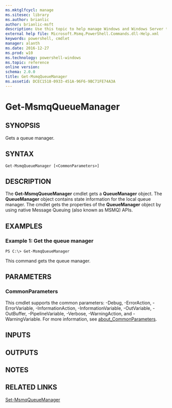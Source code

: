 ```yaml
---
ms.mktglfcycl: manage
ms.sitesec: library
ms.author: brianlic
author: brianlic-msft
description: Use this topic to help manage Windows and Windows Server technologies with Windows PowerShell.
external help file: Microsoft.Msmq.PowerShell.Commands.dll-Help.xml
keywords: powershell, cmdlet
manager: alanth
ms.date: 2016-12-27
ms.prod: w10
ms.technology: powershell-windows
ms.topic: reference
online version: 
schema: 2.0.0
title: Get-MsmqQueueManager
ms.assetid: DCEC1518-0933-451A-96F6-9BC71FE74A3A
---
```


# Get-MsmqQueueManager

## SYNOPSIS
Gets a queue manager.

## SYNTAX

```
Get-MsmqQueueManager [<CommonParameters>]
```

## DESCRIPTION
The **Get-MsmqQueueManager** cmdlet gets a **QueueManager** object.
The **QueueManager** object contains state information for the local queue manager.
The cmdlet gets the properties of the **QueueManager** object by using native Message Queuing (also known as MSMQ) APIs.

## EXAMPLES

### Example 1: Get the queue manager
```
PS C:\> Get-MsmqQueueManager
```

This command gets the queue manager.

## PARAMETERS

### CommonParameters
This cmdlet supports the common parameters: -Debug, -ErrorAction, -ErrorVariable, -InformationAction, -InformationVariable, -OutVariable, -OutBuffer, -PipelineVariable, -Verbose, -WarningAction, and -WarningVariable. For more information, see [about_CommonParameters](http://go.microsoft.com/fwlink/?LinkID=113216).

## INPUTS

## OUTPUTS

## NOTES

## RELATED LINKS

[Set-MsmqQueueManager](./Set-MsmqQueueManager.md)

